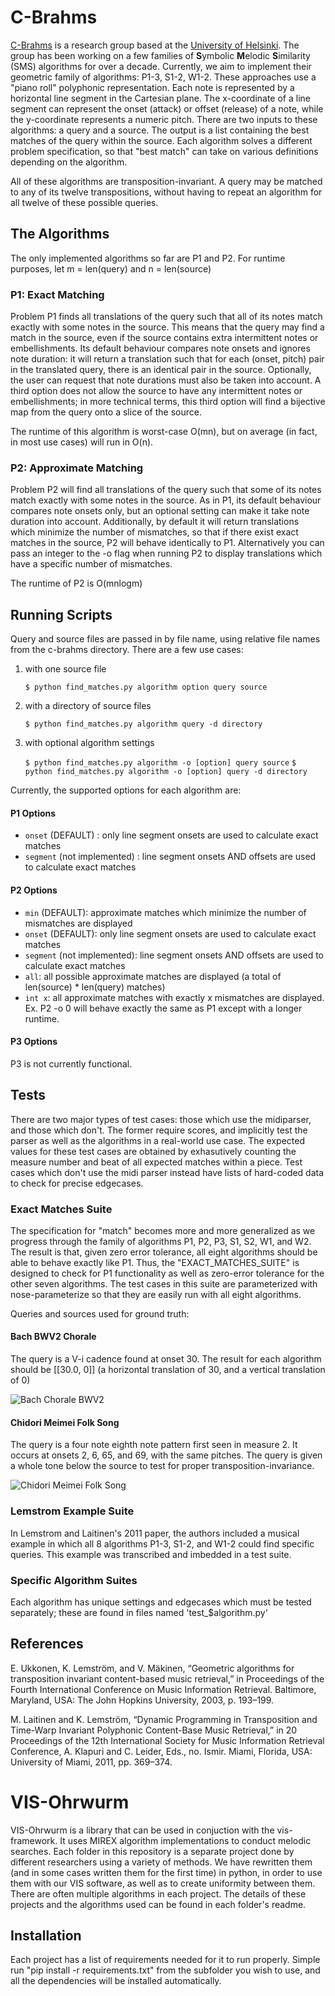# C-Brahms

[C-Brahms](https://www.cs.helsinki.fi/group/cbrahms/) is a research group based at the [University of Helsinki](https://www.helsinki.fi/en). The group has been working on a few families of **S**ymbolic **M**elodic **S**imilarity (SMS) algorithms for over a decade. Currently, we aim to implement their geometric family of algorithms: P1-3, S1-2, W1-2. These approaches use a "piano roll" polyphonic representation. Each note is represented by a horizontal line segment in the Cartesian plane. The x-coordinate of a line segment can represent the onset (attack) or offset (release) of a note, while the y-coordinate represents a numeric pitch. There are two inputs to these algorithms: a query and a source. The output is a list containing the best matches of the query within the source. Each algorithm solves a different problem specification, so that "best match" can take on various definitions depending on the algorithm. 

All of these algorithms are transposition-invariant. A query may be matched to any of its twelve transpositions, without having to repeat an algorithm for all twelve of these possible queries.

## The Algorithms

The only implemented algorithms so far are P1 and P2. For runtime purposes, let m = len(query) and n = len(source)

### P1: Exact Matching 
Problem P1 finds all translations of the query such that all of its notes match exactly with some notes in the source. This means that the query may find a match in the source, even if the source contains extra intermittent notes or embellishments. Its default behaviour compares note onsets and ignores note duration: it will return a translation such that for each (onset, pitch) pair in the translated query, there is an identical pair in the source.
Optionally, the user can request that note durations must also be taken into account. A third option does not allow the source to have any intermittent notes or embellishments; in more technical terms, this third option will find a bijective map from the query onto a slice of the source.

The runtime of this algorithm is worst-case O(mn), but on average (in fact, in most use cases) will run in O(n).

### P2: Approximate Matching 
Problem P2 will find all translations of the query such that some of its notes match exactly with some notes in the source. As in P1, its default behaviour compares note onsets only, but an optional setting can make it take note duration into account. Additionally, by default it will return translations which minimize the number of mismatches, so that if there exist exact matches in the source, P2 will behave identically to P1. Alternatively you can pass an integer to the -o flag when running P2 to display translations which have a specific number of mismatches.

The runtime of P2 is O(mnlogm)

## Running Scripts

Query and source files are passed in by file name, using relative file names from the c-brahms directory. There are a few use cases:

1) with one source file

    ```$ python find_matches.py algorithm option query source```

2) with a directory of source files

    ```$ python find_matches.py algorithm query -d directory```

3) with optional algorithm settings

    ```$ python find_matches.py algorithm -o [option] query source```
    ```$ python find_matches.py algorithm -o [option] query -d directory```

Currently, the supported options for each algorithm are:

#### P1 Options
- ```onset``` (DEFAULT) : only line segment onsets are used to calculate exact matches
- ```segment``` (not implemented) : line segment onsets AND offsets are used to calculate exact matches

#### P2 Options
- ```min``` (DEFAULT): approximate matches which minimize the number of mismatches are displayed
- ```onset``` (DEFAULT): only line segment onsets are used to calculate exact matches
- ```segment``` (not implemented): line segment onsets AND offsets are used to calculate exact matches
- ```all```: all possible approximate matches are displayed (a total of len(source) * len(query) matches)
- ```int x```: all approximate matches with exactly x mismatches are displayed. Ex. P2 -o 0 will behave exactly the same as P1 except with a longer runtime.

#### P3 Options
P3 is not currently functional.

## Tests

There are two major types of test cases: those which use the midiparser, and those which don't. The former require scores, and implicitly test the parser as well as the algorithms in a real-world use case. The expected values for these test cases are obtained by exhasutively counting the measure number and beat of all expected matches within a piece. Test cases which don't use the midi parser instead have lists of hard-coded data to check for precise edgecases.

### Exact Matches Suite
The specification for "match" becomes more and more generalized as we progress through the family of algorithms P1, P2, P3, S1, S2, W1, and W2. The result is that, given zero error tolerance, all eight algorithms should be able to behave exactly like P1. Thus, the "EXACT_MATCHES_SUITE" is designed to check for P1 functionality as well as zero-error tolerance for the other seven algorithms. The test cases in this suite are parameterized with nose-parameterize so that they are easily run with all eight algorithms.

Queries and sources used for ground truth:

#### Bach BWV2 Chorale
The query is a V-i cadence found at onset 30. The result for each algorithm should be \[[30.0, 0]\] (a horizontal translation of 30, and a vertical translation of 0)

![Bach Chorale BWV2](music_files/BWV2_edit.jpg)

#### Chidori Meimei Folk Song
The query is a four note eighth note pattern first seen in measure 2. It occurs at onsets 2, 6, 65, and 69, with the same pitches. The query is given a whole tone below the source to test for proper transposition-invariance.

![Chidori Meimei Folk Song](music_files/chidori_meimei_edit.jpg)

### Lemstrom Example Suite
In Lemstrom and Laitinen's 2011 paper, the authors included a musical example in which all 8 algorithms P1-3, S1-2, and W1-2 could find specific queries. This example was transcribed and imbedded in a test suite.

### Specific Algorithm Suites
Each algorithm has unique settings and edgecases which must be tested separately; these are found in files named 'test_$algorithm.py'

## References

E. Ukkonen, K. Lemström, and V. Mäkinen, “Geometric algorithms for transposition invariant content-based music retrieval,” in Proceedings of the Fourth International Conference on Music Information Retrieval. Baltimore, Maryland, USA: The John Hopkins University, 2003, p. 193–199.

M. Laitinen and K. Lemström, “Dynamic Programming in Transposition and Time-Warp Invariant Polyphonic Content-Base Music Retrieval,” in 20 Proceedings of the 12th International Society for Music Information Retrieval Conference, A. Klapuri and C. Leider, Eds., no. Ismir. Miami, Florida, USA: University of Miami, 2011, pp. 369–374.
# VIS-Ohrwurm

VIS-Ohrwurm is a library that can be used in conjuction with the vis-framework. It uses MIREX algorithm implementations to conduct melodic searches.
Each folder in this repository is a separate project done by different researchers using a variety of methods. We have rewritten them (and in some cases written them for the first time) in python, in order to use them with our VIS software, as well as to create uniformity between them. There are often multiple algorithms in each project. The details of these projects and the algorithms used can be found in each folder's readme.

## Installation

Each project has a list of requirements needed for it to run properly. Simple run "pip install -r requirements.txt" from the subfolder you wish to use, and all the dependencies will be installed automatically.